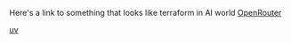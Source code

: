

Here's a link to something that looks like terraform in AI world [OpenRouter](https://openrouter.ai/)

[uv](https://docs.astral.sh/uv/getting-started/installation/#standalone-installer)